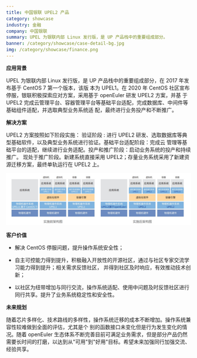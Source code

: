```yaml
---
title: 中国银联 UPEL2 产品
category: showcase
industry: 金融
company: 中国银联
summary: UPEL 为银联内部 Linux 发行版，是 UP 产品栈中的重要组成部分。
banner: /category/showcase/case-detail-bg.jpg
img: /category/showcase/finance.png
---
```






**应用背景**

UPEL 为银联内部 Linux 发行版，是 UP 产品栈中的重要组成部分，在 2017
年发布基于 CentOS 7 第一个版本，该版 本为 UPEL1。在 2020 年 CentOS
社区宣布停服，银联积极探索应对方案，采用基于 openEuler 研发 UPEL2
方案，并基 于 UPEL2
完成云管理平台、容器管理平台等基础平台适配，完成数据库、中间件等基础组件适配，并选取典型业务系统适
配，最终进行业务投产和不断推广。

**解决方案**

UPEL2 方案按照如下阶段实施： 验证阶段 : 进行 UPEL2
研发、选取数据库等典型基础软件，以及典型业务系统进行验证。基础平台适配阶段：完成云
管理等基础平台的适配，继续进行业务适配。投产和推广阶段：启动业务系统的投产和持续推广。
现处于推广阶段。新建系统直接采用
UPEL2；存量业务系统采用了新建资源迁移方案，最终单轨运行在 UPEL2 上。

![](./media/image1.png)

**客户价值**

-   解决 CentOS 停服问题，提升操作系统安全性；

-   自主可控能力得到提升，积极融入开放性的开源社区，通过与社区专家交流学习能力得到提升；相关需求反馈社区，
    并得到社区及时响应，有效推动技术创新；

-   以社区为纽带增加与同行交流，操作系统适配、使用中问题及时反馈社区进行同行共享。提升了业务系统稳定性和安全性。

**未来规划**

随着芯片多样化、技术路线的多样性，操作系统迁移的成本不断增加。操作系统兼容性较难做到全面的评估，尤其是个
别的函数接口未变化但是行为发生变化的情况。随着 openEuler
生态体系不断完善目前可满足业务需求，但是部分产品仍然
需要长时间的打磨，以达到从"可用"到"好用"目标。希望未来加强同行加强交流、经验共享。
